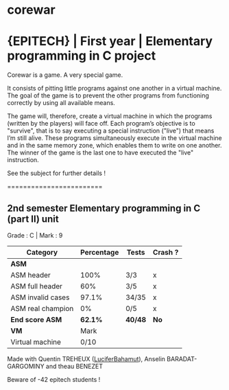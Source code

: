 # corewar
# {EPITECH} | First year | Elementary programming in C project

Corewar is a game. A very special game. 

It consists of pitting little programs against one another in a virtual machine.
The goal of the game is to prevent the other programs from functioning correctly by using all available means.

The game will, therefore, create a virtual machine in which the programs (written by the players) will face off. Each
program’s objective is to "survive", that is to say executing a special instruction ("live") that means I’m still alive.
These programs simultaneously execute in the virtual machine and in the same memory zone, which enables them
to write on one another.
The winner of the game is the last one to have executed the "live" instruction.

See the subject for further details !

========================

## 2nd semester Elementary programming in C (part II) unit

Grade : C | Mark : 9

| Category          | Percentage | Tests     | Crash ? |
|-------------------|------------|-----------|---------|
| **ASM**           |            |           |         |
| ASM header        | 100%       | 3/3       | x       |
| ASM full header   | 60%        | 3/5       | x       |
| ASM invalid cases | 97.1%      | 34/35     | x       |
| ASM real champion | 0%         | 0/5       | x       |
| **End score ASM** | **62.1%**  | **40/48** | **No**  |
| **VM**            | Mark       |           |         |
| Virtual machine   | 0/10       |           |         |

Made with Quentin TREHEUX ([LuciferBahamut](https://github.com/LuciferBahamut)), Anselin BARADAT-GARGOMINY and theau BENEZET

Beware of -42 epitech students !
